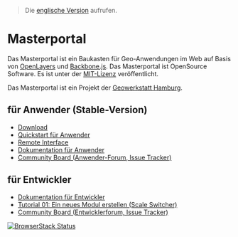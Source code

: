 > Die [englische Version](/README.md) aufrufen.

# Masterportal

Das Masterportal ist ein Baukasten für Geo-Anwendungen im Web auf Basis von [OpenLayers](https://openlayers.org) und [Backbone.js](https://backbonejs.org). Das Masterportal ist OpenSource Software. Es ist unter der [MIT-Lizenz](https://bitbucket.org/geowerkstatt-hamburg/masterportal/src/stable/License.txt) veröffentlicht.

Das Masterportal ist ein Projekt der [Geowerkstatt Hamburg](https://www.hamburg.de/geowerkstatt/).

## für Anwender (Stable-Version)

* [Download](https://bitbucket.org/geowerkstatt-hamburg/masterportal/downloads/)
* [Quickstart für Anwender](https://bitbucket.org/geowerkstatt-hamburg/masterportal/src/stable/doc/setup.de.md)
* [Remote Interface](https://bitbucket.org/geowerkstatt-hamburg/masterportal/src/stable/doc/remoteInterface.de.md)
* [Dokumentation für Anwender](https://bitbucket.org/geowerkstatt-hamburg/masterportal/src/stable/doc/doc.de.md)
* [Community Board (Anwender-Forum, Issue Tracker)](https://trello.com/c/qajdXkMa/110-willkommen)

## für Entwickler

* [Dokumentation für Entwickler](doc/devdoc.de.md)
* [Tutorial 01: Ein neues Modul erstellen (Scale Switcher)](https://bitbucket.org/geowerkstatt-hamburg/masterportal/src/dev/doc/vueTutorial.de.md)
* [Community Board (Entwicklerforum, Issue Tracker)](https://trello.com/c/qajdXkMa/110-willkommen)


[![BrowserStack Status](https://automate.browserstack.com/badge.svg?badge_key=aDNJT1VSRDlMVXNpRzJzYXQ4bHN0RERXbGpETmdQeDBMUlp0cEJkOWNPRT0tLVFJcndaSi9KWFBTM0FVWEZkYnhlS2c9PQ==--0ef330a6aef7023b1f50659a6d57f9369f988f53)](https://automate.browserstack.com/public-build/aDNJT1VSRDlMVXNpRzJzYXQ4bHN0RERXbGpETmdQeDBMUlp0cEJkOWNPRT0tLVFJcndaSi9KWFBTM0FVWEZkYnhlS2c9PQ==--0ef330a6aef7023b1f50659a6d57f9369f988f53)
